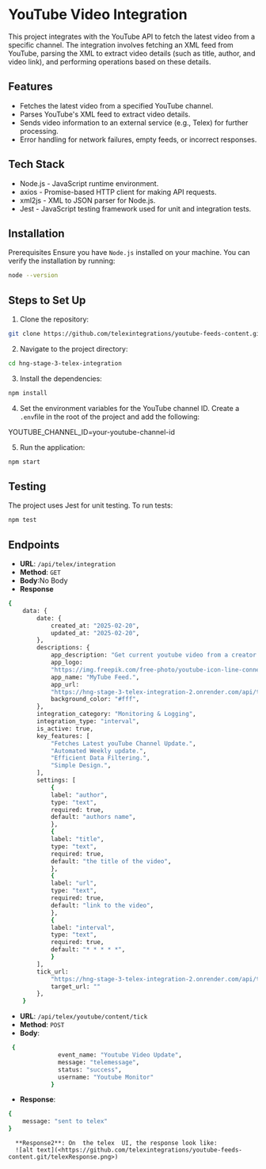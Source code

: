 ﻿# YouTube Video Integration
This project integrates with the YouTube API to fetch the latest video from a specific channel. The integration involves fetching an XML feed from YouTube, parsing the XML to extract video details (such as title, author, and video link), and performing operations based on these details.

## Features
- Fetches the latest video from a specified YouTube channel.
- Parses YouTube's XML feed to extract video details.
- Sends video information to an external service (e.g., Telex) for further processing.
- Error handling for network failures, empty feeds, or incorrect responses.
## Tech Stack
- Node.js - JavaScript runtime environment.
- axios - Promise-based HTTP client for making API requests.
- xml2js - XML to JSON parser for Node.js.
- Jest - JavaScript testing framework used for unit and integration tests.
## Installation
Prerequisites
Ensure you have `Node.js` installed on your machine. You can verify the installation by running:
```bash
node --version 
 ```
## Steps to Set Up
1. Clone the repository:
```bash
git clone https://github.com/telexintegrations/youtube-feeds-content.git
 ```
2. Navigate to the project directory:
```bash
cd hng-stage-3-telex-integration
 ```
3. Install the dependencies:
```bash
npm install
 ```
4. Set the environment variables for the YouTube channel ID. Create a `.env`file in the root of the project and add the following:

YOUTUBE_CHANNEL_ID=your-youtube-channel-id

5. Run the application:
```bash
npm start
 ```

## Testing
The project uses Jest for unit testing.
To run tests:
```bash
npm test
 ```

## Endpoints
- **URL**: `/api/telex/integration`
- **Method**: `GET`
- **Body**:No Body
- **Response**
```bash
{
    data: {
        date: {
            created_at: "2025-02-20",
            updated_at: "2025-02-20",
        },
        descriptions: {
            app_description: "Get current youtube video from a creator channel.",
            app_logo:
            "https://img.freepik.com/free-photo/youtube-icon-line-connection-circuit-board_1379-892.jpg?semt=ais_hybrid",
            app_name: "MyTube Feed.",
            app_url:
            "https://hng-stage-3-telex-integration-2.onrender.com/api/telex/integration",
            background_color: "#fff",
        },
        integration_category: "Monitoring & Logging",
        integration_type: "interval",
        is_active: true,
        key_features: [
            "Fetches Latest youTube Channel Update.",
            "Automated Weekly update.",
            "Efficient Data Filtering.",
            "Simple Design.",
        ],
        settings: [
            {
            label: "author",
            type: "text",
            required: true,
            default: "authors name",
            },
            {
            label: "title",
            type: "text",
            required: true,
            default: "the title of the video",
            },
            {
            label: "url",
            type: "text",
            required: true,
            default: "link to the video",
            },
            {
            label: "interval",
            type: "text",
            required: true,
            default: "* * * * *",
            }
        ],
        tick_url:
            "https://hng-stage-3-telex-integration-2.onrender.com/api/telex/youtube/content/tick",
            target_url: ""
        },
    }
 ```
- **URL**: `/api/telex/youtube/content/tick`
- **Method**: `POST`
- **Body**:
```bash
 {
              event_name: "Youtube Video Update",
              message: "telemessage",
              status: "success",
              username: "Youtube Monitor"
            }
```
- **Response**: 
```bash
{
    message: "sent to telex"
}
```
```
  **Response2**: On  the telex  UI, the response look like:
  ![alt text](<https://github.com/telexintegrations/youtube-feeds-content.git/telexResponse.png>)
